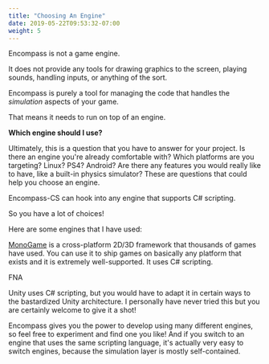 ```yaml
---
title: "Choosing An Engine"
date: 2019-05-22T09:53:32-07:00
weight: 5
---
```


Encompass is not a game engine.

It does not provide any tools for drawing graphics to the screen, playing sounds, handling inputs, or anything of the sort.

Encompass is purely a tool for managing the code that handles the *simulation* aspects of your game.

That means it needs to run on top of an engine.

**Which engine should I use?**

Ultimately, this is a question that you have to answer for your project. Is there an engine you're already comfortable with? Which platforms are you targeting? Linux? PS4? Android? Are there any features you would really like to have, like a built-in physics simulator? These are questions that could help you choose an engine.

Encompass-CS can hook into any engine that supports C# scripting.

So you have a lot of choices!

Here are some engines that I have used:

[MonoGame](http://www.monogame.net/) is a cross-platform 2D/3D framework that thousands of games have used. You can use it to ship games on basically any platform that exists and it is extremely well-supported. It uses C# scripting.

FNA

Unity uses C# scripting, but you would have to adapt it in certain ways to the bastardized Unity architecture. I personally have never tried this but you are certainly welcome to give it a shot!

Encompass gives you the power to develop using many different engines, so feel free to experiment and find one you like! And if you switch to an engine that uses the same scripting language, it's actually very easy to switch engines, because the simulation layer is mostly self-contained.
